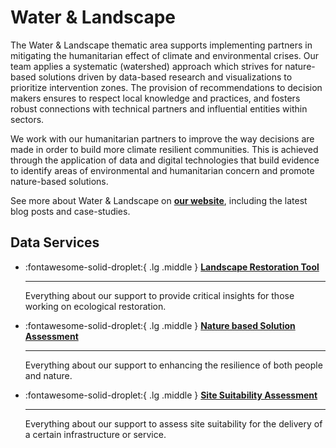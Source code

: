# Water & Landscape
The  Water & Landscape thematic area supports implementing partners in mitigating the humanitarian effect of climate and environmental crises. Our team applies a systematic (watershed) approach which strives for nature-based solutions driven by data-based research and visualizations to prioritize intervention zones. The provision of recommendations to decision makers ensures to respect local knowledge and practices, and fosters robust connections with technical partners and influential entities within sectors.    

We work with our humanitarian partners to improve the way decisions are made in order to build more climate resilient communities. This is achieved through the application of data and digital technologies that build evidence to identify areas of environmental and humanitarian concern and promote nature-based solutions. 

See more about Water & Landscape on **[our website](https://510.global/water-and-landscape)**, including the latest blog posts and case-studies. 

## Data Services

<!-- markdownlint-disable -->
<div class="grid cards" markdown>

-   :fontawesome-solid-droplet:{ .lg .middle } [__Landscape Restoration Tool__](lrt.md)

    ---

     Everything about our support to provide critical insights for those working on ecological restoration.

-   :fontawesome-solid-droplet:{ .lg .middle } [__Nature based Solution Assessment__](nbs_assessment.md)

    ---

    Everything about our support to enhancing the resilience of both people and nature.

-   :fontawesome-solid-droplet:{ .lg .middle } [__Site Suitability Assessment__](site_suitability_assessment.md)

    ---

    Everything about our support to assess site suitability for the delivery of a certain infrastructure or service. 
